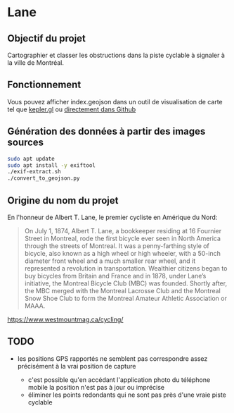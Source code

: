 # Lane

## Objectif du projet

Cartographier et classer les obstructions dans la piste cyclable à signaler à la
ville de Montréal.

## Fonctionnement

Vous pouvez afficher index.geojson dans un outil de visualisation de carte tel que [kepler.gl](https://kepler.gl/)
ou [directement dans Github](https://github.com/rngadam/lane-data/blob/main/index.geojson)

## Génération des données à partir des images sources

```bash
sudo apt update
sudo apt install -y exiftool
./exif-extract.sh
./convert_to_geojson.py
```


## Origine du nom du projet

En l'honneur de Albert T. Lane, le premier cycliste en Amérique du Nord:

> On July 1, 1874, Albert T. Lane, a bookkeeper residing at 16 Fournier Street in
> Montreal, rode the first bicycle ever seen in North America through the streets
> of Montreal. It was a penny-farthing style of bicycle, also known as a high
> wheel or high wheeler, with a 50-inch diameter front wheel and a much smaller
> rear wheel, and it represented a revolution in transportation. Wealthier
> citizens began to buy bicycles from Britain and France and in 1878, under Lane’s
> initiative, the Montreal Bicycle Club (MBC) was founded. Shortly after, the MBC
> merged with the Montreal Lacrosse Club and the Montreal Snow Shoe Club to form
> the Montreal Amateur Athletic Association or MAAA.

https://www.westmountmag.ca/cycling/

## TODO

* les positions GPS rapportés ne semblent pas correspondre assez précisément à
  la vrai position de capture

  * c'est possible qu'en accédant l'application photo du téléphone mobile la
    position n'est pas à jour ou imprécise
  * éliminer les points redondants qui ne sont pas près d'une vraie piste cyclable